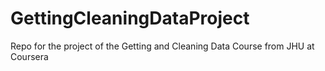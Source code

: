 # GettingCleaningDataProject
Repo for the project of the Getting and Cleaning Data Course from JHU at Coursera
